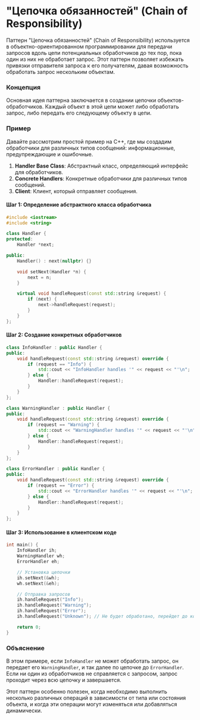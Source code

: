 # "Цепочка обязанностей" (Chain of Responsibility)

Паттерн "Цепочка обязанностей" (Chain of Responsibility) используется в объектно-ориентированном программировании для передачи запросов вдоль цепи потенциальных обработчиков до тех пор, пока один из них не обработает запрос. Этот паттерн позволяет избежать привязки отправителя запроса к его получателям, давая возможность обработать запрос нескольким объектам.

### Концепция
Основная идея паттерна заключается в создании цепочки объектов-обработчиков. Каждый объект в этой цепи может либо обработать запрос, либо передать его следующему объекту в цепи.

### Пример
Давайте рассмотрим простой пример на C++, где мы создадим обработчики для различных типов сообщений: информационные, предупреждающие и ошибочные.

1. **Handler Base Class**: Абстрактный класс, определяющий интерфейс для обработчиков.
2. **Concrete Handlers**: Конкретные обработчики для различных типов сообщений.
3. **Client**: Клиент, который отправляет сообщения.

#### Шаг 1: Определение абстрактного класса обработчика

```cpp
#include <iostream>
#include <string>

class Handler {
protected:
    Handler *next;

public:
    Handler() : next(nullptr) {}

    void setNext(Handler *n) {
        next = n;
    }

    virtual void handleRequest(const std::string &request) {
        if (next) {
            next->handleRequest(request);
        }
    }
};
```

#### Шаг 2: Создание конкретных обработчиков

```cpp
class InfoHandler : public Handler {
public:
    void handleRequest(const std::string &request) override {
        if (request == "Info") {
            std::cout << "InfoHandler handles '" << request << "'\n";
        } else {
            Handler::handleRequest(request);
        }
    }
};

class WarningHandler : public Handler {
public:
    void handleRequest(const std::string &request) override {
        if (request == "Warning") {
            std::cout << "WarningHandler handles '" << request << "'\n";
        } else {
            Handler::handleRequest(request);
        }
    }
};

class ErrorHandler : public Handler {
public:
    void handleRequest(const std::string &request) override {
        if (request == "Error") {
            std::cout << "ErrorHandler handles '" << request << "'\n";
        } else {
            Handler::handleRequest(request);
        }
    }
};
```

#### Шаг 3: Использование в клиентском коде

```cpp
int main() {
    InfoHandler ih;
    WarningHandler wh;
    ErrorHandler eh;

    // Установка цепочки
    ih.setNext(&wh);
    wh.setNext(&eh);

    // Отправка запросов
    ih.handleRequest("Info");
    ih.handleRequest("Warning");
    ih.handleRequest("Error");
    ih.handleRequest("Unknown"); // Не будет обработано, перейдет до конца цепи

    return 0;
}
```

### Объяснение
В этом примере, если `InfoHandler` не может обработать запрос, он передает его `WarningHandler`, и так далее по цепочке до `ErrorHandler`. Если ни один из обработчиков не справляется с запросом, запрос проходит через всю цепочку и завершается.

Этот паттерн особенно полезен, когда необходимо выполнить несколько различных операций в зависимости от типа или состояния объекта, и когда эти операции могут изменяться или добавляться динамически.
